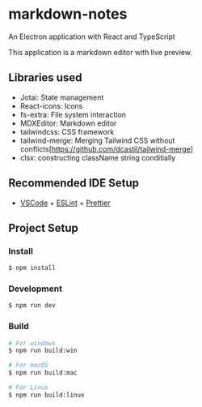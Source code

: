 # markdown-notes

An Electron application with React and TypeScript

This application is a markdown editor with live preview.

## Libraries used

- Jotai: State management
- React-icons: Icons
- fs-extra: File system interaction
- MDXEditor: Markdown editor
- tailwindcss: CSS framework
- tailwind-merge: Merging Tailwind CSS without conflicts[https://github.com/dcastil/tailwind-merge]
- clsx: constructing className string conditially

## Recommended IDE Setup

- [VSCode](https://code.visualstudio.com/) + [ESLint](https://marketplace.visualstudio.com/items?itemName=dbaeumer.vscode-eslint) + [Prettier](https://marketplace.visualstudio.com/items?itemName=esbenp.prettier-vscode)

## Project Setup

### Install

```bash
$ npm install
```

### Development

```bash
$ npm run dev
```

### Build

```bash
# For windows
$ npm run build:win

# For macOS
$ npm run build:mac

# For Linux
$ npm run build:linux
```

